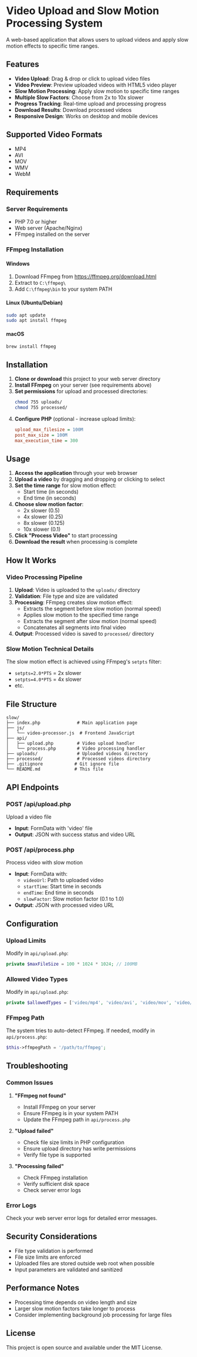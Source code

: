 # Video Upload and Slow Motion Processing System

A web-based application that allows users to upload videos and apply slow motion effects to specific time ranges.

## Features

- **Video Upload**: Drag & drop or click to upload video files
- **Video Preview**: Preview uploaded videos with HTML5 video player
- **Slow Motion Processing**: Apply slow motion to specific time ranges
- **Multiple Slow Factors**: Choose from 2x to 10x slower
- **Progress Tracking**: Real-time upload and processing progress
- **Download Results**: Download processed videos
- **Responsive Design**: Works on desktop and mobile devices

## Supported Video Formats

- MP4
- AVI
- MOV
- WMV
- WebM

## Requirements

### Server Requirements
- PHP 7.0 or higher
- Web server (Apache/Nginx)
- FFmpeg installed on the server

### FFmpeg Installation

#### Windows
1. Download FFmpeg from https://ffmpeg.org/download.html
2. Extract to `C:\ffmpeg\`
3. Add `C:\ffmpeg\bin` to your system PATH

#### Linux (Ubuntu/Debian)
```bash
sudo apt update
sudo apt install ffmpeg
```

#### macOS
```bash
brew install ffmpeg
```

## Installation

1. **Clone or download** this project to your web server directory
2. **Install FFmpeg** on your server (see requirements above)
3. **Set permissions** for upload and processed directories:
   ```bash
   chmod 755 uploads/
   chmod 755 processed/
   ```
4. **Configure PHP** (optional - increase upload limits):
   ```ini
   upload_max_filesize = 100M
   post_max_size = 100M
   max_execution_time = 300
   ```

## Usage

1. **Access the application** through your web browser
2. **Upload a video** by dragging and dropping or clicking to select
3. **Set the time range** for slow motion effect:
   - Start time (in seconds)
   - End time (in seconds)
4. **Choose slow motion factor**:
   - 2x slower (0.5)
   - 4x slower (0.25)
   - 8x slower (0.125)
   - 10x slower (0.1)
5. **Click "Process Video"** to start processing
6. **Download the result** when processing is complete

## How It Works

### Video Processing Pipeline
1. **Upload**: Video is uploaded to the `uploads/` directory
2. **Validation**: File type and size are validated
3. **Processing**: FFmpeg creates slow motion effect:
   - Extracts the segment before slow motion (normal speed)
   - Applies slow motion to the specified time range
   - Extracts the segment after slow motion (normal speed)
   - Concatenates all segments into final video
4. **Output**: Processed video is saved to `processed/` directory

### Slow Motion Technical Details
The slow motion effect is achieved using FFmpeg's `setpts` filter:
- `setpts=2.0*PTS` = 2x slower
- `setpts=4.0*PTS` = 4x slower
- etc.

## File Structure

```
slow/
├── index.php              # Main application page
├── js/
│   └── video-processor.js  # Frontend JavaScript
├── api/
│   ├── upload.php         # Video upload handler
│   └── process.php        # Video processing handler
├── uploads/               # Uploaded videos directory
├── processed/             # Processed videos directory
├── .gitignore            # Git ignore file
└── README.md             # This file
```

## API Endpoints

### POST /api/upload.php
Upload a video file
- **Input**: FormData with 'video' file
- **Output**: JSON with success status and video URL

### POST /api/process.php
Process video with slow motion
- **Input**: FormData with:
  - `videoUrl`: Path to uploaded video
  - `startTime`: Start time in seconds
  - `endTime`: End time in seconds
  - `slowFactor`: Slow motion factor (0.1 to 1.0)
- **Output**: JSON with processed video URL

## Configuration

### Upload Limits
Modify in `api/upload.php`:
```php
private $maxFileSize = 100 * 1024 * 1024; // 100MB
```

### Allowed Video Types
Modify in `api/upload.php`:
```php
private $allowedTypes = ['video/mp4', 'video/avi', 'video/mov', 'video/wmv', 'video/webm'];
```

### FFmpeg Path
The system tries to auto-detect FFmpeg. If needed, modify in `api/process.php`:
```php
$this->ffmpegPath = '/path/to/ffmpeg';
```

## Troubleshooting

### Common Issues

1. **"FFmpeg not found"**
   - Install FFmpeg on your server
   - Ensure FFmpeg is in your system PATH
   - Update the FFmpeg path in `api/process.php`

2. **"Upload failed"**
   - Check file size limits in PHP configuration
   - Ensure upload directory has write permissions
   - Verify file type is supported

3. **"Processing failed"**
   - Check FFmpeg installation
   - Verify sufficient disk space
   - Check server error logs

### Error Logs
Check your web server error logs for detailed error messages.

## Security Considerations

- File type validation is performed
- File size limits are enforced
- Uploaded files are stored outside web root when possible
- Input parameters are validated and sanitized

## Performance Notes

- Processing time depends on video length and size
- Larger slow motion factors take longer to process
- Consider implementing background job processing for large files

## License

This project is open source and available under the MIT License.
